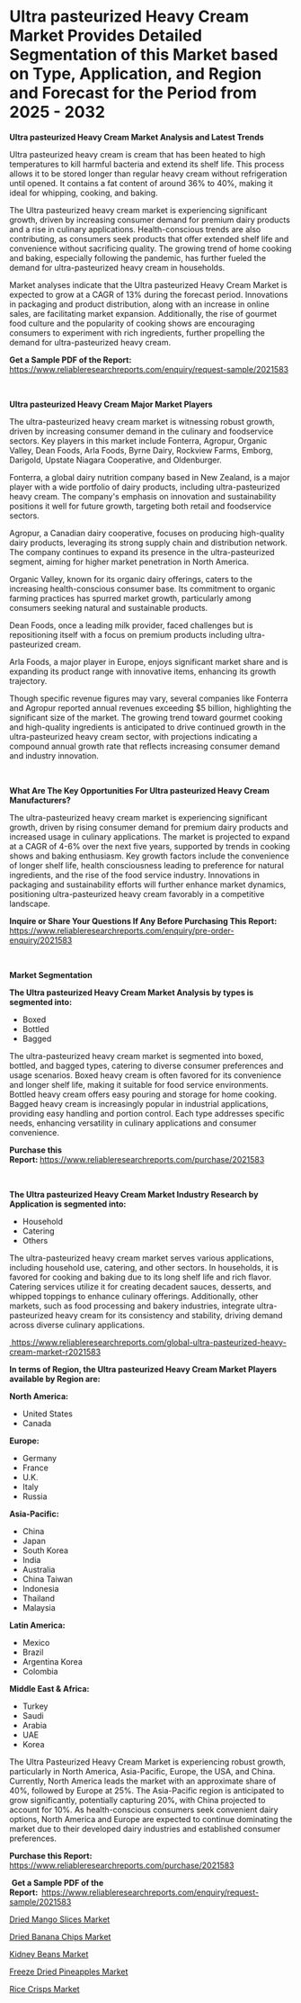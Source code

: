 <p><h1>Ultra pasteurized Heavy Cream Market Provides Detailed Segmentation of this Market based on Type, Application, and Region and Forecast for the Period from 2025 - 2032</h1></p><p><strong>Ultra pasteurized Heavy Cream Market Analysis and Latest Trends</strong></p>
<p><p>Ultra pasteurized heavy cream is cream that has been heated to high temperatures to kill harmful bacteria and extend its shelf life. This process allows it to be stored longer than regular heavy cream without refrigeration until opened. It contains a fat content of around 36% to 40%, making it ideal for whipping, cooking, and baking.</p><p>The Ultra pasteurized heavy cream market is experiencing significant growth, driven by increasing consumer demand for premium dairy products and a rise in culinary applications. Health-conscious trends are also contributing, as consumers seek products that offer extended shelf life and convenience without sacrificing quality. The growing trend of home cooking and baking, especially following the pandemic, has further fueled the demand for ultra-pasteurized heavy cream in households.</p><p>Market analyses indicate that the Ultra pasteurized Heavy Cream Market is expected to grow at a CAGR of 13% during the forecast period. Innovations in packaging and product distribution, along with an increase in online sales, are facilitating market expansion. Additionally, the rise of gourmet food culture and the popularity of cooking shows are encouraging consumers to experiment with rich ingredients, further propelling the demand for ultra-pasteurized heavy cream.</p></p>
<p><strong>Get a Sample PDF of the Report:&nbsp;</strong> <a href="https://www.reliableresearchreports.com/enquiry/request-sample/2021583?utm_campaign=36&utm_medium=2&utm_source=Github&utm_content=ia&utm_term=14022025&utm_id=ultra-pasteurized-heavy-cream">https://www.reliableresearchreports.com/enquiry/request-sample/2021583</a></p>
<p>&nbsp;</p>
<p><strong>Ultra pasteurized Heavy Cream Major Market Players</strong></p>
<p><p>The ultra-pasteurized heavy cream market is witnessing robust growth, driven by increasing consumer demand in the culinary and foodservice sectors. Key players in this market include Fonterra, Agropur, Organic Valley, Dean Foods, Arla Foods, Byrne Dairy, Rockview Farms, Emborg, Darigold, Upstate Niagara Cooperative, and Oldenburger.</p><p>Fonterra, a global dairy nutrition company based in New Zealand, is a major player with a wide portfolio of dairy products, including ultra-pasteurized heavy cream. The company's emphasis on innovation and sustainability positions it well for future growth, targeting both retail and foodservice sectors. </p><p>Agropur, a Canadian dairy cooperative, focuses on producing high-quality dairy products, leveraging its strong supply chain and distribution network. The company continues to expand its presence in the ultra-pasteurized segment, aiming for higher market penetration in North America. </p><p>Organic Valley, known for its organic dairy offerings, caters to the increasing health-conscious consumer base. Its commitment to organic farming practices has spurred market growth, particularly among consumers seeking natural and sustainable products.</p><p>Dean Foods, once a leading milk provider, faced challenges but is repositioning itself with a focus on premium products including ultra-pasteurized cream. </p><p>Arla Foods, a major player in Europe, enjoys significant market share and is expanding its product range with innovative items, enhancing its growth trajectory. </p><p>Though specific revenue figures may vary, several companies like Fonterra and Agropur reported annual revenues exceeding $5 billion, highlighting the significant size of the market. The growing trend toward gourmet cooking and high-quality ingredients is anticipated to drive continued growth in the ultra-pasteurized heavy cream sector, with projections indicating a compound annual growth rate that reflects increasing consumer demand and industry innovation.</p></p>
<p>&nbsp;</p>
<p><strong>What Are The Key Opportunities For Ultra pasteurized Heavy Cream Manufacturers?</strong></p>
<p><p>The ultra-pasteurized heavy cream market is experiencing significant growth, driven by rising consumer demand for premium dairy products and increased usage in culinary applications. The market is projected to expand at a CAGR of 4-6% over the next five years, supported by trends in cooking shows and baking enthusiasm. Key growth factors include the convenience of longer shelf life, health consciousness leading to preference for natural ingredients, and the rise of the food service industry. Innovations in packaging and sustainability efforts will further enhance market dynamics, positioning ultra-pasteurized heavy cream favorably in a competitive landscape.</p></p>
<p><strong>Inquire or Share Your Questions If Any Before Purchasing This Report:</strong> <a href="https://www.reliableresearchreports.com/enquiry/pre-order-enquiry/2021583?utm_campaign=36&utm_medium=2&utm_source=Github&utm_content=ia&utm_term=14022025&utm_id=ultra-pasteurized-heavy-cream">https://www.reliableresearchreports.com/enquiry/pre-order-enquiry/2021583</a></p>
<p>&nbsp;</p>
<p><strong>Market Segmentation</strong></p>
<p><strong>The Ultra pasteurized Heavy Cream Market Analysis by types is segmented into:</strong></p>
<p><ul><li>Boxed</li><li>Bottled</li><li>Bagged</li></ul></p>
<p><p>The ultra-pasteurized heavy cream market is segmented into boxed, bottled, and bagged types, catering to diverse consumer preferences and usage scenarios. Boxed heavy cream is often favored for its convenience and longer shelf life, making it suitable for food service environments. Bottled heavy cream offers easy pouring and storage for home cooking. Bagged heavy cream is increasingly popular in industrial applications, providing easy handling and portion control. Each type addresses specific needs, enhancing versatility in culinary applications and consumer convenience.</p></p>
<p><strong>Purchase this Report:&nbsp;</strong><a href="https://www.reliableresearchreports.com/purchase/2021583?utm_campaign=36&utm_medium=2&utm_source=Github&utm_content=ia&utm_term=14022025&utm_id=ultra-pasteurized-heavy-cream">https://www.reliableresearchreports.com/purchase/2021583</a></p>
<p>&nbsp;</p>
<p><strong>The Ultra pasteurized Heavy Cream Market Industry Research by Application is segmented into:</strong></p>
<p><ul><li>Household</li><li>Catering</li><li>Others</li></ul></p>
<p><p>The ultra-pasteurized heavy cream market serves various applications, including household use, catering, and other sectors. In households, it is favored for cooking and baking due to its long shelf life and rich flavor. Catering services utilize it for creating decadent sauces, desserts, and whipped toppings to enhance culinary offerings. Additionally, other markets, such as food processing and bakery industries, integrate ultra-pasteurized heavy cream for its consistency and stability, driving demand across diverse culinary applications.</p></p>
<p><a href="https://www.reliableresearchreports.com/global-ultra-pasteurized-heavy-cream-market-r2021583?utm_campaign=36&utm_medium=2&utm_source=Github&utm_content=ia&utm_term=14022025&utm_id=ultra-pasteurized-heavy-cream">&nbsp;https://www.reliableresearchreports.com/global-ultra-pasteurized-heavy-cream-market-r2021583</a></p>
<p><strong>In terms of Region, the Ultra pasteurized Heavy Cream Market Players available by Region are:</strong></p>
<p>
    <p> <strong> North America: </strong>
        <ul>
            <li>United States</li>
            <li>Canada</li>
        </ul>
        </p> 
    <p> <strong> Europe: </strong>
        <ul>
            <li>Germany</li>
            <li>France</li>
            <li>U.K.</li>
            <li>Italy</li>
            <li>Russia</li>
        </ul>
        </p> 
    <p> <strong> Asia-Pacific: </strong>
        <ul>
            <li>China</li>
            <li>Japan</li>
            <li>South Korea</li>
            <li>India</li>
            <li>Australia</li>
            <li>China Taiwan</li>
            <li>Indonesia</li>
            <li>Thailand</li>
            <li>Malaysia</li>
        </ul>
        </p> 
    <p> <strong> Latin America: </strong>
        <ul>
            <li>Mexico</li>
            <li>Brazil</li>
            <li>Argentina Korea</li>
            <li>Colombia</li>
        </ul>
        </p> 
    <p> <strong> Middle East & Africa: </strong>
        <ul>
            <li>Turkey</li>
            <li>Saudi</li>
            <li>Arabia</li>
            <li>UAE</li>
            <li>Korea</li>
        </ul>
    </p>
    </p>
<p><p>The Ultra Pasteurized Heavy Cream Market is experiencing robust growth, particularly in North America, Asia-Pacific, Europe, the USA, and China. Currently, North America leads the market with an approximate share of 40%, followed by Europe at 25%. The Asia-Pacific region is anticipated to grow significantly, potentially capturing 20%, with China projected to account for 10%. As health-conscious consumers seek convenient dairy options, North America and Europe are expected to continue dominating the market due to their developed dairy industries and established consumer preferences.</p></p>
<p><strong>Purchase this Report: </strong><a href="https://www.reliableresearchreports.com/purchase/2021583?utm_campaign=36&utm_medium=2&utm_source=Github&utm_content=ia&utm_term=14022025&utm_id=ultra-pasteurized-heavy-cream">https://www.reliableresearchreports.com/purchase/2021583</a></p>
<p>&nbsp;<strong>Get a Sample PDF of the Report:&nbsp;&nbsp;</strong><a href="https://www.reliableresearchreports.com/enquiry/request-sample/2021583?utm_campaign=36&utm_medium=2&utm_source=Github&utm_content=ia&utm_term=14022025&utm_id=ultra-pasteurized-heavy-cream">https://www.reliableresearchreports.com/enquiry/request-sample/2021583</a></p>
<p><strong></strong></p>
<p><p><a href="https://github.com/raeezkenedz/Market-Research-Report-List-1/blob/main/dried-mango-slices-market.md?utm_campaign=36&utm_medium=2&utm_source=Github&utm_content=ia&utm_term=14022025&utm_id=ultra-pasteurized-heavy-cream">Dried Mango Slices Market</a></p><p><a href="https://github.com/pelahotayabe/Market-Research-Report-List-1/blob/main/dried-banana-chips-market.md?utm_campaign=36&utm_medium=2&utm_source=Github&utm_content=ia&utm_term=14022025&utm_id=ultra-pasteurized-heavy-cream">Dried Banana Chips Market</a></p><p><a href="https://github.com/meuskocov/Market-Research-Report-List-1/blob/main/kidney-beans-market.md?utm_campaign=36&utm_medium=2&utm_source=Github&utm_content=ia&utm_term=14022025&utm_id=ultra-pasteurized-heavy-cream">Kidney Beans Market</a></p><p><a href="https://github.com/cheryjhonson/Market-Research-Report-List-1/blob/main/freeze-dried-pineapples-market.md?utm_campaign=36&utm_medium=2&utm_source=Github&utm_content=ia&utm_term=14022025&utm_id=ultra-pasteurized-heavy-cream">Freeze Dried Pineapples Market</a></p><p><a href="https://github.com/elitasvimal/Market-Research-Report-List-1/blob/main/rice-crisps-market.md?utm_campaign=36&utm_medium=2&utm_source=Github&utm_content=ia&utm_term=14022025&utm_id=ultra-pasteurized-heavy-cream">Rice Crisps Market</a></p></p>